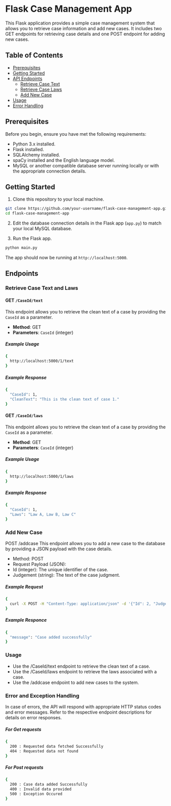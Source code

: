 # Flask Case Management App

This Flask application provides a simple case management system that allows you to retrieve case information and add new cases. It includes two GET endpoints for retrieving case details and one POST endpoint for adding new cases.

## Table of Contents

- [Prerequisites](#prerequisites)
- [Getting Started](#getting-started)
- [API Endpoints](#endpoints)
  - [Retrieve Case Text](#retrieve-case-text)
  - [Retrieve Case Laws](#retrieve-case-laws)
  - [Add New Case](#add-new-case)
- [Usage](#usage)
- [Error Handling](#Error-Handling)

## Prerequisites

Before you begin, ensure you have met the following requirements:

- Python 3.x installed.
- Flask installed.
- SQLAlchemy installed.
- spaCy installed and the English language model.
- MySQL or another compatible database server running locally or with the appropriate connection details.

## Getting Started

1. Clone this repository to your local machine.
```bash
git clone https://github.com/your-username/flask-case-management-app.git
cd flask-case-management-app 
```


2. Edit the database connection details in the Flask app (`app.py`) to match your local MySQL database.

3. Run the Flask app.
```bash
python main.py

```

The app should now be running at `http://localhost:5000`.

## Endpoints

### Retrieve Case Text and Laws

#### GET `/CaseId/text`

This endpoint allows you to retrieve the clean text of a case by providing the `CaseId` as a parameter.

- **Method**: GET
- **Parameters**: `CaseId` (integer)
##### Example Usage

```bash
{
  http://localhost:5000/1/text
}
```

##### Example Response

```bash
{
  "CaseId": 1,
  "CleanText": "This is the clean text of case 1."
}
```

#### GET `/CaseId/laws`

This endpoint allows you to retrieve the clean text of a case by providing the `CaseId` as a parameter.

- **Method**: GET
- **Parameters**: `CaseId` (integer)
##### Example Usage

```bash
{
  http://localhost:5000/1/laws
}
```

##### Example Response

```bash
{
  "CaseId": 1,
  "Laws": "Law A, Law B, Law C"
}

```
### Add New Case

POST /addcase
This endpoint allows you to add a new case to the database by providing a JSON payload with the case details.

- Method: POST
- Request Payload (JSON):
-  Id (integer): The unique identifier of the case.
-  Judgement (string): The text of the case judgment.


##### Example Request

```bash
{
  curl -X POST -H "Content-Type: application/json" -d '{"Id": 2, "Judgement": "This is a new case judgment."}' http://localhost:5000/addcase
}

```
##### Example Responce
```bash
{
  "message": "Case added successfully"
}

```

### Usage

- Use the /CaseId/text endpoint to retrieve the clean text of a case.
- Use the /CaseId/laws endpoint to retrieve the laws associated with a case.
- Use the /addcase endpoint to add new cases to the system.

### Error and Exception Handling

In case of errors, the API will respond with appropriate HTTP status codes and error messages. Refer to the respective endpoint descriptions for details on error responses.

##### For Get requests

```bash
{
  200 : Requested data fetched Successfully
  404 : Requested data not found
}

```

##### For Post requests

```bash
{
  200 : Case data added Successfully
  400 : Invalid data provided 
  500 : Exception Occured 
}

```